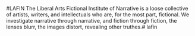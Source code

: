 #LAFIN
The Liberal Arts Fictional Institute of Narrative is a loose collective of artists, writers, and intellectuals who are, for the most part, fictional. We investigate narrative through narrative, and fiction through fiction, the lenses blurr, the images distort, revealing other truthes.# lafin
